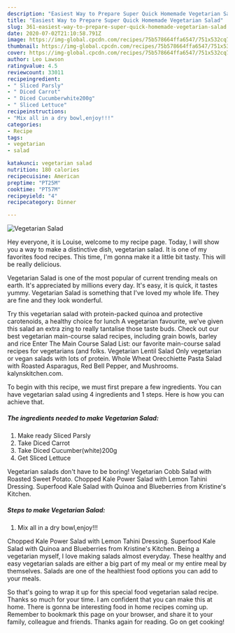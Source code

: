 ```yaml
---
description: "Easiest Way to Prepare Super Quick Homemade Vegetarian Salad"
title: "Easiest Way to Prepare Super Quick Homemade Vegetarian Salad"
slug: 361-easiest-way-to-prepare-super-quick-homemade-vegetarian-salad
date: 2020-07-02T21:10:58.791Z
image: https://img-global.cpcdn.com/recipes/75b578664ffa6547/751x532cq70/vegetarian-salad-recipe-main-photo.jpg
thumbnail: https://img-global.cpcdn.com/recipes/75b578664ffa6547/751x532cq70/vegetarian-salad-recipe-main-photo.jpg
cover: https://img-global.cpcdn.com/recipes/75b578664ffa6547/751x532cq70/vegetarian-salad-recipe-main-photo.jpg
author: Leo Lawson
ratingvalue: 4.5
reviewcount: 33011
recipeingredient:
- " Sliced Parsly"
- " Diced Carrot"
- " Diced Cucumberwhite200g"
- " Sliced Lettuce"
recipeinstructions:
- "Mix all in a dry bowl,enjoy!!!"
categories:
- Recipe
tags:
- vegetarian
- salad

katakunci: vegetarian salad 
nutrition: 180 calories
recipecuisine: American
preptime: "PT25M"
cooktime: "PT57M"
recipeyield: "4"
recipecategory: Dinner

---
```



![Vegetarian Salad](https://img-global.cpcdn.com/recipes/75b578664ffa6547/751x532cq70/vegetarian-salad-recipe-main-photo.jpg)

Hey everyone, it is Louise, welcome to my recipe page. Today, I will show you a way to make a distinctive dish, vegetarian salad. It is one of my favorites food recipes. This time, I'm gonna make it a little bit tasty. This will be really delicious.

Vegetarian Salad is one of the most popular of current trending meals on earth. It's appreciated by millions every day. It's easy, it is quick, it tastes yummy. Vegetarian Salad is something that I've loved my whole life. They are fine and they look wonderful.

Try this vegetarian salad with protein-packed quinoa and protective carotenoids, a healthy choice for lunch A vegetarian favourite, we&#39;ve given this salad an extra zing to really tantalise those taste buds. Check out our best vegetarian main-course salad recipes, including grain bowls, barley and rice Enter The Main Course Salad List: our favorite main-course salad recipes for vegetarians (and folks. Vegetarian Lentil Salad Only vegetarian or vegan salads with lots of protein. Whole Wheat Orecchiette Pasta Salad with Roasted Asparagus, Red Bell Pepper, and Mushrooms. kalynskitchen.com.


To begin with this recipe, we must first prepare a few ingredients. You can have vegetarian salad using 4 ingredients and 1 steps. Here is how you can achieve that.

<!--inarticleads1-->

##### The ingredients needed to make Vegetarian Salad:

1. Make ready  Sliced Parsly
1. Take  Diced Carrot
1. Take  Diced Cucumber(white)200g
1. Get  Sliced Lettuce


Vegetarian salads don&#39;t have to be boring! Vegetarian Cobb Salad with Roasted Sweet Potato. Chopped Kale Power Salad with Lemon Tahini Dressing. Superfood Kale Salad with Quinoa and Blueberries from Kristine&#39;s Kitchen. 

<!--inarticleads2-->

##### Steps to make Vegetarian Salad:

1. Mix all in a dry bowl,enjoy!!!


Chopped Kale Power Salad with Lemon Tahini Dressing. Superfood Kale Salad with Quinoa and Blueberries from Kristine&#39;s Kitchen. Being a vegetarian myself, I love making salads almost everyday. These healthy and easy vegetarian salads are either a big part of my meal or my entire meal by themselves. Salads are one of the healthiest food options you can add to your meals. 

So that's going to wrap it up for this special food vegetarian salad recipe. Thanks so much for your time. I am confident that you can make this at home. There is gonna be interesting food in home recipes coming up. Remember to bookmark this page on your browser, and share it to your family, colleague and friends. Thanks again for reading. Go on get cooking!
